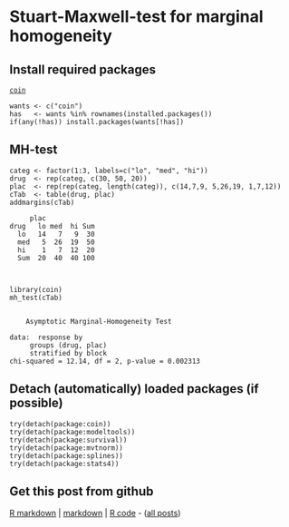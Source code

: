 Stuart-Maxwell-test for marginal homogeneity
=========================

Install required packages
-------------------------

[`coin`](http://cran.r-project.org/package=coin)


    wants <- c("coin")
    has   <- wants %in% rownames(installed.packages())
    if(any(!has)) install.packages(wants[!has])


MH-test
-------------------------


    categ <- factor(1:3, labels=c("lo", "med", "hi"))
    drug  <- rep(categ, c(30, 50, 20))
    plac  <- rep(rep(categ, length(categ)), c(14,7,9, 5,26,19, 1,7,12))
    cTab  <- table(drug, plac)
    addmargins(cTab)

         plac
    drug   lo med  hi Sum
      lo   14   7   9  30
      med   5  26  19  50
      hi    1   7  12  20
      Sum  20  40  40 100



    library(coin)
    mh_test(cTab)

    
    	Asymptotic Marginal-Homogeneity Test
    
    data:  response by
    	 groups (drug, plac) 
    	 stratified by block 
    chi-squared = 12.14, df = 2, p-value = 0.002313
    


Detach (automatically) loaded packages (if possible)
-------------------------


    try(detach(package:coin))
    try(detach(package:modeltools))
    try(detach(package:survival))
    try(detach(package:mvtnorm))
    try(detach(package:splines))
    try(detach(package:stats4))


Get this post from github
----------------------------------------------

[R markdown](https://github.com/dwoll/RExRepos/raw/master/Rmd/npStuartMaxwell.Rmd) | [markdown](https://github.com/dwoll/RExRepos/raw/master/md/npStuartMaxwell.md) | [R code](https://github.com/dwoll/RExRepos/raw/master/R/npStuartMaxwell.R) - ([all posts](https://github.com/dwoll/RExRepos))
